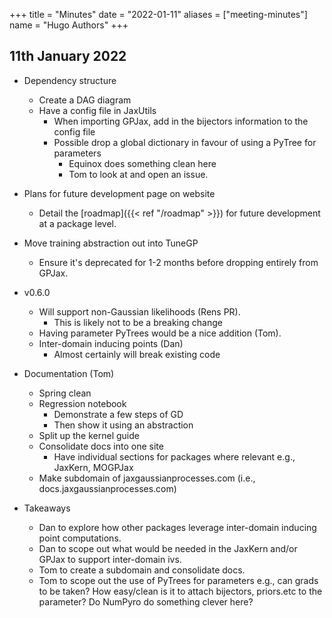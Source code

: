 +++
title = "Minutes"
date = "2022-01-11"
aliases = ["meeting-minutes"]
name = "Hugo Authors"
+++

## 11th January 2022

- Dependency structure
  - Create a DAG diagram
  - Have a config file in JaxUtils
    - When importing GPJax, add in the bijectors information to the config file
    - Possible drop a global dictionary in favour of using a PyTree for parameters  
      - Equinox does something clean here
      - Tom to look at and open an issue.
- Plans for future development page on website
  - Detail the [roadmap]({{< ref "/roadmap" >}}) for future development at a package level.
- Move training abstraction out into TuneGP
  - Ensure it's deprecated for 1-2 months before dropping entirely from GPJax.
- v0.6.0
  - Will support non-Gaussian likelihoods (Rens PR).
    - This is likely not to be a breaking change
  - Having parameter PyTrees would be a nice addition (Tom).
  - Inter-domain inducing points (Dan)
    - Almost certainly will break existing code
- Documentation (Tom)
  - Spring clean
  - Regression notebook
    - Demonstrate a few steps of GD
    - Then show it using an abstraction
  - Split up the kernel guide
  - Consolidate docs into one site
    - Have individual sections for packages where relevant e.g., JaxKern, MOGPJax
  - Make subdomain of jaxgaussianprocesses.com (i.e., docs.jaxgaussianprocesses.com)

- Takeaways
  - Dan to explore how other packages leverage inter-domain inducing point computations. 
  - Dan to scope out what would be needed in the JaxKern and/or GPJax to support inter-domain ivs.
  - Tom to create a subdomain and consolidate docs.
  - Tom to scope out the use of PyTrees for parameters e.g., can grads to be taken? How easy/clean is it to attach bijectors, priors.etc to the parameter? Do NumPyro do something clever here?